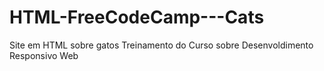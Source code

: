 # HTML-FreeCodeCamp---Cats
Site em HTML sobre gatos
Treinamento do Curso sobre Desenvoldimento Responsivo Web
